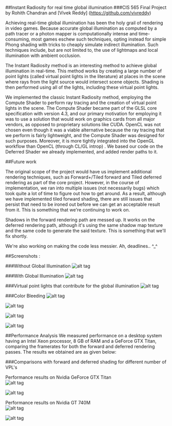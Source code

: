 ##Instant Radiosity for real time global illumination
###CIS 565 Final Project by Rohith Chandran and [Vivek Reddy] (https://github.com/vivreddy)

Achieving real-time global illumination has been the holy grail of rendering in video games. Because 
accurate global illumination as computed by a path tracer or a photon mapper is computationally intense 
and time-consuming, most games eschew such techniques, opting instead for simple Phong shading with tricks 
to cheaply simulate indirect illumination. Such techniques include, but are not limited to, the use of 
lightmaps and local illumination with ambient occlusion.  
  
The Instant Radiosity method is an interesting method to achieve global illumination in real-time. This 
method works by creating a large number of point lights (called virtual point lights in the literature) 
at places in the scene where rays from the light source would intersect scene objects. Shading is then 
performed using all of the lights, including these virtual point lights.
  
We implemented the classic Instant Radiosity method, employing the Compute Shader to perform ray tracing and the creation of virtual point lights in the scene. The Compute Shader became part of the GLSL core specification with version 4.3, and our primary motivation for employing it was to use a solution that would work on graphics cards from all major vendors, as opposed to proprietary solutions like CUDA. OpenCL was not chosen even though it was a viable alternative because the ray tracing that we perform is fairly lightweight, and the Compute Shader was designed for such purposes. Moreover, it is more tightly integrated into the OpenGL workflow than OpenCL (through CL/GL introp) . We based our code on the Deferred Shader we already implemented, and added render paths to it.
  
##Future work

The original scope of the project would have us implement additional rendering techniques, such as Forward+/Tiled forward and Tiled deferred rendering as part of the core project. However, in the course of implementation, we ran into multiple issues (not necessarily bugs) which took quite a lot of time to figure out how to get around. As a result, although we have implemented tiled forward shading, there are still issues that persist that need to be ironed out before we can get an acceptable result from it. This is something that we're continuing to work on.

Shadows in the forward rendering path are messed up. It works on the deferred rendering path, although it's using the same shadow map texture and the same code to generate the said texture. This is something that we'll fix shortly. 

We're also working on making the code less messier. Ah, deadlines.. ^_^

##Screenshots :

###Without Global Illumination
![alt tag](https://raw.github.com/rohith10/ForwardPlus-InstantRadiosity/master/base/res/1.png)

###With Global Illumination
![alt tag](https://raw.github.com/rohith10/ForwardPlus-InstantRadiosity/master/base/res/2.png)

###Virtual point lights that contribute for the global illumination
![alt tag](https://raw.github.com/rohith10/ForwardPlus-InstantRadiosity/master/base/res/uniformVPLsagain.png)

###Color Bleeding 
![alt tag](https://raw.github.com/rohith10/ForwardPlus-InstantRadiosity/master/base/res/3.png)

![alt tag](https://raw.github.com/rohith10/ForwardPlus-InstantRadiosity/master/base/res/4.png)

![alt tag](https://raw.github.com/rohith10/ForwardPlus-InstantRadiosity/master/base/res/5.png)

![alt tag](https://raw.github.com/rohith10/ForwardPlus-InstantRadiosity/master/base/res/6.png)


##Performance Analysis
We measured performance on a desktop system having an Intel Xeon processor, 8 GB of RAM and a GeForce GTX Titan, comparing the framerates for both the forward and deferred rendering passes. The results we obtained are as given below:

###Comparisons with forward and deferred shading for different number of VPL's  

Performance results on Nvidia GeForce GTX Titan  
![alt tag](https://raw.github.com/rohith10/ForwardPlus-InstantRadiosity/master/base/res/Table2DellComparision.png)

![alt tag](https://raw.github.com/rohith10/ForwardPlus-InstantRadiosity/master/base/res/Table1DellComparision.png)

Performance results on Nvidia GT 740M  
![alt tag](https://raw.github.com/rohith10/ForwardPlus-InstantRadiosity/master/base/res/Table2HPComparision.png)

![alt tag](https://raw.github.com/rohith10/ForwardPlus-InstantRadiosity/master/base/res/Table1HPComparision.png)
